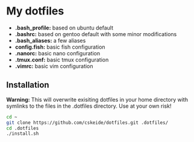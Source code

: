 # My dotfiles
* **.bash_profile:** based on ubuntu default
* **.bashrc:** based on gentoo default with some minor modifications
* **.bash_aliases:** a few aliases
* **config.fish:** basic fish configuration
* **.nanorc:** basic nano configuration
* **.tmux.conf:** basic tmux configuration
* **.vimrc:** basic vim configuration

## Installation
**Warning:** This will overwrite exisiting dotfiles in your home directory with symlinks to the files in the .dotfiles directory. Use at your own risk!
```bash
cd ~
git clone https://github.com/cskeide/dotfiles.git .dotfiles/
cd .dotfiles
./install.sh
```
